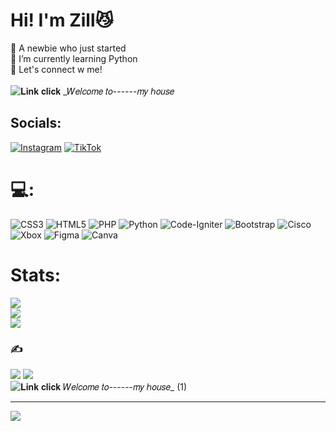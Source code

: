 # Hi! I'm Zill😼
🔭 A newbie who just started<br>🌱 I’m currently learning Python<br>💬 Let's connect w me!</br>
</br>
![𝐋𝐢𝐧𝐤 𝐜𝐥𝐢𝐜𝐤  _𝑊𝑒𝑙𝑐𝑜𝑚𝑒 𝑡𝑜------𝑚𝑦 ℎ𝑜𝑢𝑠𝑒](https://github.com/user-attachments/assets/0b145625-fc88-4475-9137-234e87c4627f)





## Socials:
[![Instagram](https://img.shields.io/badge/Instagram-%23E4405F.svg?logo=Instagram&logoColor=white)](https://instagram.com/rakiell.s) [![TikTok](https://img.shields.io/badge/TikTok-%23000000.svg?logo=TikTok&logoColor=white)](https://tiktok.com/@scythiesh) 

# 💻:
![CSS3](https://img.shields.io/badge/css3-%231572B6.svg?style=flat&logo=css3&logoColor=white) ![HTML5](https://img.shields.io/badge/html5-%23E34F26.svg?style=flat&logo=html5&logoColor=white) ![PHP](https://img.shields.io/badge/php-%23777BB4.svg?style=flat&logo=php&logoColor=white) ![Python](https://img.shields.io/badge/python-3670A0?style=flat&logo=python&logoColor=ffdd54) ![Code-Igniter](https://img.shields.io/badge/CodeIgniter-%23EF4223.svg?style=flat&logo=codeIgniter&logoColor=white) ![Bootstrap](https://img.shields.io/badge/bootstrap-%238511FA.svg?style=flat&logo=bootstrap&logoColor=white) 
![Cisco](https://img.shields.io/badge/cisco-%23049fd9.svg?style=flat&logo=cisco&logoColor=black) ![Xbox](https://img.shields.io/badge/xbox-%23107C10.svg?style=flat&logo=xbox&logoColor=white) ![Figma](https://img.shields.io/badge/figma-%23F24E1E.svg?style=flat&logo=figma&logoColor=white) ![Canva](https://img.shields.io/badge/Canva-%2300C4CC.svg?style=flat&logo=Canva&logoColor=white)
# Stats:
![](https://github-readme-stats.vercel.app/api?username=Shilzyn&theme=tokyonight&hide_border=false&include_all_commits=false&count_private=false)<br/>
![](https://github-readme-streak-stats.herokuapp.com/?user=Shilzyn&theme=tokyonight&hide_border=false)<br/>
![](https://github-readme-stats.vercel.app/api/top-langs/?username=Shilzyn&theme=tokyonight&hide_border=false&include_all_commits=false&count_private=false&layout=compact)


### ✍️
![](https://quotes-github-readme.vercel.app/api?type=horizontal&theme=dark)
[![](https://visitcount.itsvg.in/api?id=Shilzyn&icon=6&color=4)](https://visitcount.itsvg.in)
</br>
![𝐋𝐢𝐧𝐤 𝐜𝐥𝐢𝐜𝐤  _𝑊𝑒𝑙𝑐𝑜𝑚𝑒 𝑡𝑜------𝑚𝑦 ℎ𝑜𝑢𝑠𝑒__ (1)](https://github.com/user-attachments/assets/94af2447-cbea-4ed8-8e6c-9a7c9971e663)

---
[![](https://visitcount.itsvg.in/api?id=Shilzyn&icon=9&color=4)](https://visitcount.itsvg.in)

<!-- Proudly created with GPRM ( https://gprm.itsvg.in ) -->
